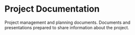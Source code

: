# Project Documentation

Project management and planning documents. Documents and presentations prepared to share information about the project.

